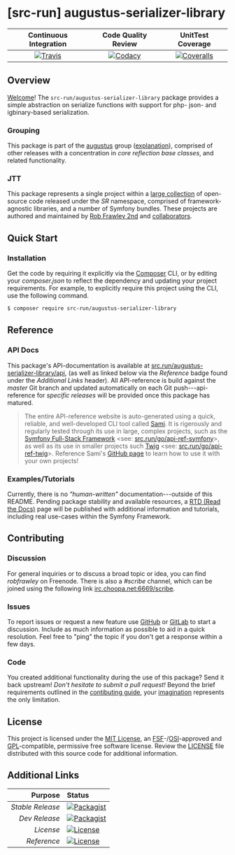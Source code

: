 # [src-run] augustus-serializer-library

| Continuous Integration |   Code Quality Review   |    UnitTest Coverage    |
|:----------------------:|:-----------------------:|:-----------------------:|
| [![Travis](https://src.run/augustus-serializer-library/travis_shield)](https://src.run/augustus-serializer-library/travis) | [![Codacy](https://src.run/augustus-serializer-library/codacy_shield)](https://src.run/augustus-serializer-library/codacy) | [![Coveralls](https://src.run/augustus-serializer-library/coveralls_shield)](https://src.run/augustus-serializer-library/coveralls) |

## Overview

[Welcome](https://src.run/go/readme_welcome)!
The `src-run/augustus-serializer-library` package provides a
simple abstraction on serialize functions with support for php- json- and igbinary-based serialization.

### Grouping

This package is part of the [augustus](https://src.run/augustus-serializer-library/group)
group ([explanation](https://src.run/augustus-serializer-library/group_explanation)),
comprised of other releases with a concentration in
*core reflection base classes*,
and related functionality.

### JTT

This package represents a single project within a
[large collection](https://src.run/go/explore) of open-source code released
under the *SR* namespace, comprised of framework-agnostic libraries,
and a number of Symfony bundles. These projects are authored and maintained
by [Rob Frawley 2nd](https://src.run/rmf) and
[collaborators](https://src.run/augustus-serializer-library/github_collaborators).

## Quick Start

### Installation

Get the code by requiring it explicitly via the [Composer](https://getcomposer.com)
CLI, or by editing your *composer.json* to reflect the dependency and updating
your project requirements. For example, to explicitly require this project using
the CLI, use the following command.

```bash
$ composer require src-run/augustus-serializer-library
```

## Reference

### API Docs

This package's API-documentation is available at [src.run/augustus-serializer-library/api](https://src.run/augustus-serializer-library/api),
(as well as linked below via the *Reference* badge found under the *Additional Links*
header). All API-reference is build against the *master* Git branch and updated
automatically on each Git push---api-reference for *specific releases* will
be provided once this package has matured.

> The entire API-reference website is auto-generated using a quick,
> reliable, and well-developed CLI tool called [Sami](https://src.run/go/sami).
> It is rigerously and regularly tested through its use in large, complex projects,
> such as the [Symfony Full-Stack Framework](https://src.run/go/symfony)
> <see: [src.run/go/api-ref-symfony](https://src.run/go/symfony-api)>, as well
> as its use in smaller projects such
> [Twig](https://src.run/go/sami-twig)
> <see: [src.run/go/api-ref-twig](https://src.run/go/twig-api)>.
> Reference Sami's [GitHub page](https://src.run/go/sami) to learn how to use
> it with your own projects!

### Examples/Tutorials

Currently, there is no *"human-written"* documentation---outside of this README.
Pending package stability and available resources, a
[RTD (Read the Docs)](https://src.run/go/rtd) page will be published with
additional information and tutorials, including real use-cases within the Symfony
Framework.

## Contributing

### Discussion

For general inquiries or to discuss a broad topic or idea, you can find
*robfrawley* on Freenode. There is also a *#scribe* channel, which can
be joined using the following link
[irc.choopa.net:6669/scribe](irc://irc.choopa.net:6669/scribe).

### Issues

To report issues or request a new feature use
[GitHub](https://src.run/augustus-serializer-library/github_issues)
or [GitLab](https://src.run/augustus-serializer-library/gitlab_issues)
to start a discussion. Include as much information as possible to aid in
a quick resolution. Feel free to "ping" the topic if you don't get a
response within a few days.

### Code

You created additional functionality during the use of this package? Send
it back upstream! *Don't hesitate to submit a pull request!* Beyond the
brief requirements outlined in the
[contibuting guide](https://src.run/augustus-serializer-library/contributing),
your [imagination](https://src.run/go/readme_imagination)
represents the only limitation.

## License

This project is licensed under the
[MIT License](https://src.run/go/mit), an
[FSF](https://src.run/go/fsf)-/[OSI](https://src.run/go/osi)-approved
and [GPL](https://src.run/go/gpl)-compatible, permissive free software
license. Review the
[LICENSE](https://src.run/augustus-serializer-library/license)
file distributed with this source code for additional information.

## Additional Links

|       Purpose | Status        |
|--------------:|:--------------|
| *Stable Release*    | [![Packagist](https://src.run/augustus-serializer-library/packagist_shield)](https://src.run/augustus-serializer-library/packagist) |
| *Dev Release*    | [![Packagist](https://src.run/augustus-serializer-library/packagist_pre_shield)](https://src.run/augustus-serializer-library/packagist) |
| *License*    | [![License](https://src.run/augustus-serializer-library/license_shield)](https://src.run/augustus-serializer-library/license) |
| *Reference*  | [![License](https://src.run/augustus-serializer-library/api_shield)](https://src.run/augustus-serializer-library/api) |
